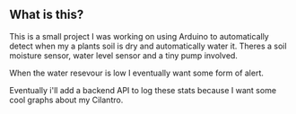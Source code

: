 ## What is this?
This is a small project I was working on using Arduino to automatically detect when my a plants soil is dry and automatically water it. Theres a soil moisture sensor, water level sensor and a tiny pump involved. 

When the water resevour is low I eventually want some form of alert.

Eventually i'll add a backend API to log these stats because I want some cool graphs about my Cilantro.